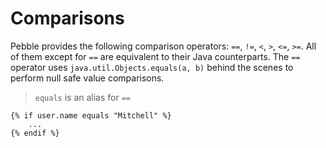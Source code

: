 # Comparisons
Pebble provides the following comparison operators: `==`, `!=`, `<`, `>`, `<=`, `>=`. All of them except for `==`
are equivalent to their Java counterparts. The `==` operator uses `java.util.Objects.equals(a, b)` behind the
scenes to perform null safe value comparisons.

> `equals` is an alias for `==`

```twig
{% if user.name equals "Mitchell" %}
	...
{% endif %}
```

